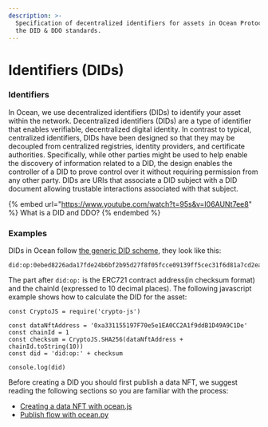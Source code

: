 ```yaml
---
description: >-
  Specification of decentralized identifiers for assets in Ocean Protocol using
  the DID & DDO standards.
---
```


# Identifiers (DIDs)

### Identifiers

In Ocean, we use decentralized identifiers (DIDs) to identify your asset within the network. Decentralized identifiers (DIDs) are a type of identifier that enables verifiable, decentralized digital identity. In contrast to typical, centralized identifiers, DIDs have been designed so that they may be decoupled from centralized registries, identity providers, and certificate authorities. Specifically, while other parties might be used to help enable the discovery of information related to a DID, the design enables the controller of a DID to prove control over it without requiring permission from any other party. DIDs are URIs that associate a DID subject with a DID document allowing trustable interactions associated with that subject.

{% embed url="https://www.youtube.com/watch?t=95s&v=I06AUNt7ee8" %}
What is a DID and DDO?
{% endembed %}

### Examples

DIDs in Ocean follow [the generic DID scheme](https://w3c-ccg.github.io/did-spec/#the-generic-did-scheme), they look like this:

```
did:op:0ebed8226ada17fde24b6bf2b95d27f8f05fcce09139ff5cec31f6d81a7cd2ea
```

The part after `did:op:` is the ERC721 contract address(in checksum format) and the chainId (expressed to 10 decimal places). The following javascript example shows how to calculate the DID for the asset:

```runkit  nodeVersion="18.x.x"
const CryptoJS = require('crypto-js')

const dataNftAddress = '0xa331155197F70e5e1EA0CC2A1f9ddB1D49A9C1De'
const chainId = 1
const checksum = CryptoJS.SHA256(dataNftAddress + chainId.toString(10))
const did = 'did:op:' + checksum

console.log(did)

```

Before creating a DID you should first publish a data NFT, we suggest reading the following sections so you are familiar with the process:

* [Creating a data NFT with ocean.js](ocean.js/creating-datanft.md)
* [Publish flow with ocean.py](../data-scientists/ocean.py/publish-flow.md)
